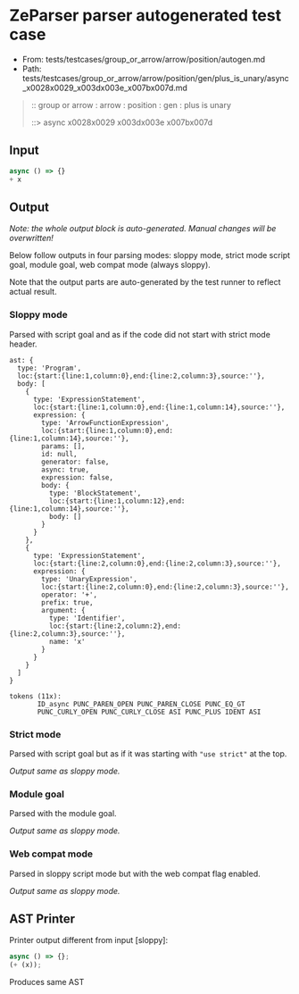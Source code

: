 # ZeParser parser autogenerated test case

- From: tests/testcases/group_or_arrow/arrow/position/autogen.md
- Path: tests/testcases/group_or_arrow/arrow/position/gen/plus_is_unary/async_x0028x0029_x003dx003e_x007bx007d.md

> :: group or arrow : arrow : position : gen : plus is unary
>
> ::> async x0028x0029 x003dx003e x007bx007d

## Input


`````js
async () => {}
+ x
`````

## Output

_Note: the whole output block is auto-generated. Manual changes will be overwritten!_

Below follow outputs in four parsing modes: sloppy mode, strict mode script goal, module goal, web compat mode (always sloppy).

Note that the output parts are auto-generated by the test runner to reflect actual result.

### Sloppy mode

Parsed with script goal and as if the code did not start with strict mode header.

`````
ast: {
  type: 'Program',
  loc:{start:{line:1,column:0},end:{line:2,column:3},source:''},
  body: [
    {
      type: 'ExpressionStatement',
      loc:{start:{line:1,column:0},end:{line:1,column:14},source:''},
      expression: {
        type: 'ArrowFunctionExpression',
        loc:{start:{line:1,column:0},end:{line:1,column:14},source:''},
        params: [],
        id: null,
        generator: false,
        async: true,
        expression: false,
        body: {
          type: 'BlockStatement',
          loc:{start:{line:1,column:12},end:{line:1,column:14},source:''},
          body: []
        }
      }
    },
    {
      type: 'ExpressionStatement',
      loc:{start:{line:2,column:0},end:{line:2,column:3},source:''},
      expression: {
        type: 'UnaryExpression',
        loc:{start:{line:2,column:0},end:{line:2,column:3},source:''},
        operator: '+',
        prefix: true,
        argument: {
          type: 'Identifier',
          loc:{start:{line:2,column:2},end:{line:2,column:3},source:''},
          name: 'x'
        }
      }
    }
  ]
}

tokens (11x):
       ID_async PUNC_PAREN_OPEN PUNC_PAREN_CLOSE PUNC_EQ_GT
       PUNC_CURLY_OPEN PUNC_CURLY_CLOSE ASI PUNC_PLUS IDENT ASI
`````

### Strict mode

Parsed with script goal but as if it was starting with `"use strict"` at the top.

_Output same as sloppy mode._

### Module goal

Parsed with the module goal.

_Output same as sloppy mode._

### Web compat mode

Parsed in sloppy script mode but with the web compat flag enabled.

_Output same as sloppy mode._

## AST Printer

Printer output different from input [sloppy]:

````js
async () => {};
(+ (x));
````

Produces same AST
